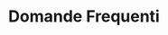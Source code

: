 ---
layout: faq
title: Domande Frequenti
headline1: Scegliere la tua prossima Compagnia Aerea Virtuale è una decisione importante,
headline2: queste sono alcune delle domande più frequenti.
sections:
  - title: Informazioni Generali
    items:
      - title: "Quale Simulatore di Volo posso usare?"
        message: "Puoi volare con qualsiasi simulatore di volo, ma il livello di integrazione e di monitoraggio automatico del volo può cambiare."
      - title: "Ci sono dei requisiti di attività?"
        message: "No. Non ci sono requisiti di attività."
      - title: "Ci sono restrizioni in base all'età?"
        message: "Al momento della registrazione, devi essere maggiorenne nel tuo Paese di residenza."
      - title: "Posso trasferire le ore da un'altra organizzazione?"
        message: "Accettiamo trasferimenti di ore, se sono di ore di volo verificate, ma queste non saranno tenute in considerazione per le tue valutazioni o per le promozioni."
  - title: Operazioni di Volo
    items:
      - title: "Su quali rotte posso volare?"
        message: "Puoi volare su qualsiasi volo che è attivo anche nel mondo reale. I nostri orari dei voli vengono aggiornati automaticamente ogni giorno."
      - title: "Quale aereo posso pilotare?"
        message: "Per qualsiasi volo presente nell'orario dei voli, deve essere utilizzato lo stesso tipo di aereo. Sono permessi i cambi di apparecchiature di bordo all'interno della stessa famiglia di aerei (per esempio della Famiglia A320), se il volo può ancora essere effettuato in sicurezza."
      - title: "Ci sono restrizioni sugli orari di volo?"
        message: "Puoi completare i voli liberamente in qualsiasi momento e senza restrizioni. Per un maggiore realismo, consigliamo di impostare l'orario del simulatore in modo che corrisponda al programma di volo, ma è facoltativo."
      - title: "Devo essere online quando volo?"
        message: "Puoi volare sia online che offline. Ti consigliamo di attivare la connessione a Internet durante il volo per sfruttare al massimo le nostre funzioni di tracciamento e organizzazione dei voli."
  - title: Valutazioni e Promozioni
    items:
      - title: "Come funzionano le valutazioni e le promozioni?"
        message: "Dopo aver completato ogni volo, riceverai del credito per le ore di volo, i cicli e la prestazione, che contribuiranno alle tue promozioni. Quando avrai accumulato abbastanza crediti, dopo aver superato un esame scritto di abilitazione, riceverai una valutazione specifica per ogni tipo di aereo utilizzato."
      - title: "Posso fare addestramento solo per una specifica valutazione per tipo alla volta?"
        message: "No. Ti consigliamo di lavorare solo su una o due valutazioni alla volta per mantenere la concentrazione, ma non ci sono restrizioni sul numero di valutazioni per tipo su cui puoi addestrarti contemporaneamente."
      - title: "Ci sono altre opportunità di addestramento oltre alle valutazioni per tipo?"
        message: "Sì. Puoi completare la formazione anche su una serie di argomenti non strettamente legati al pilotare un aereo, per esempio su certificazioni aeroportuali, meteorologia, operazioni delle compagnie aeree e conoscenze generali."
---